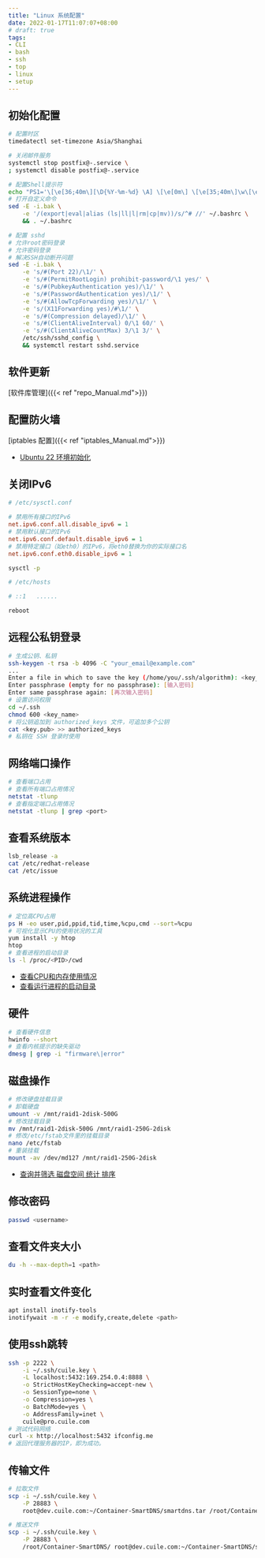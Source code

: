 ```yaml
---
title: "Linux 系统配置"
date: 2022-01-17T11:07:07+08:00
# draft: true
tags: 
- CLI
- bash
- ssh
- top
- linux
- setup
---
```


## 初始化配置
```bash
# 配置时区
timedatectl set-timezone Asia/Shanghai

# 关闭邮件服务
systemctl stop postfix@-.service \
; systemctl disable postfix@-.service

# 配置Shell提示符
echo "PS1='\[\e[36;40m\][\D{%Y-%m-%d} \A] \[\e[0m\] \[\e[35;40m\]\w\[\e[0m\]\n\[\e[33;40m\][\u@\H]\[\e[0m\] \\$ '" >> ~/.bashrc
# 打开自定义命令
sed -E -i.bak \
    -e '/(export|eval|alias (ls|ll|l|rm|cp|mv))/s/^# //' ~/.bashrc \
    && . ~/.bashrc

# 配置 sshd
# 允许root密码登录
# 允许密码登录
# 解决SSH自动断开问题
sed -E -i.bak \
    -e 's/#(Port 22)/\1/' \
    -e 's/#(PermitRootLogin) prohibit-password/\1 yes/' \
    -e 's/#(PubkeyAuthentication yes)/\1/' \
    -e 's/#(PasswordAuthentication yes)/\1/' \
    -e 's/#(AllowTcpForwarding yes)/\1/' \
    -e 's/(X11Forwarding yes)/#\1/' \
    -e 's/#(Compression delayed)/\1/' \
    -e 's/#(ClientAliveInterval) 0/\1 60/' \
    -e 's/#(ClientAliveCountMax) 3/\1 3/' \
    /etc/ssh/sshd_config \
    && systemctl restart sshd.service
```
<!-- 可直接下载初始化脚本使用
- [debian bookworm](/attachments/scripts/init_setup_debian_bookworm.sh)
- [rocky](/attachments/scripts/init_setup_rocky.sh) -->

## 软件更新
[软件库管理]({{< ref "repo_Manual.md">}})

## 配置防火墙
[iptables 配置]({{< ref "iptables_Manual.md">}})
- [Ubuntu 22 环境初始化](https://blog.hellowood.dev/posts/ubuntu-22-%E7%8E%AF%E5%A2%83%E5%88%9D%E5%A7%8B%E5%8C%96/#%E4%BF%AE%E6%94%B9-apt-%E6%BA%90)

## 关闭IPv6
```ini
# /etc/sysctl.conf

# 禁用所有接口的IPv6
net.ipv6.conf.all.disable_ipv6 = 1
# 禁用默认接口的IPv6
net.ipv6.conf.default.disable_ipv6 = 1
# 禁用特定接口（如eth0）的IPv6，将eth0替换为你的实际接口名
net.ipv6.conf.eth0.disable_ipv6 = 1
```
```bash
sysctl -p
```
```ini
# /etc/hosts

# ::1   ......
```
```bash
reboot
```

## 远程公私钥登录
```bash
# 生成公钥、私钥
ssh-keygen -t rsa -b 4096 -C "your_email@example.com"
...
Enter a file in which to save the key (/home/you/.ssh/algorithm): <key_name>
Enter passphrase (empty for no passphrase): [输入密码]
Enter same passphrase again: [再次输入密码]
# 设置访问权限
cd ~/.ssh
chmod 600 <key_name>
# 将公钥追加到 authorized_keys 文件，可追加多个公钥
cat <key.pub> >> authorized_keys
# 私钥在 SSH 登录时使用
```

## 网络端口操作
```bash
# 查看端口占用
# 查看所有端口占用情况
netstat -tlunp
# 查看指定端口占用情况
netstat -tlunp | grep <port>
```

## 查看系统版本
```bash
lsb_release -a
cat /etc/redhat-release
cat /etc/issue
```

## 系统进程操作
```bash
# 定位高CPU占用
ps H -eo user,pid,ppid,tid,time,%cpu,cmd --sort=%cpu
# 可视化显示CPU的使用状况的工具
yum install -y htop
htop
# 查看进程的启动目录
ls -l /proc/<PID>/cwd
```
- [查看CPU和内存使用情况](https://www.cnblogs.com/xd502djj/archive/2011/03/01/1968041.html)
- [查看运行进程的启动目录](https://blog.csdn.net/CHEndorid/article/details/105775330)

## 硬件
```bash
# 查看硬件信息
hwinfo --short
# 查看内核提示的缺失驱动
dmesg | grep -i "firmware\|error"  
```

## 磁盘操作
```bash
# 修改硬盘挂载目录
# 卸载硬盘
umount -v /mnt/raid1-2disk-500G
# 修改挂载目录
mv /mnt/raid1-2disk-500G /mnt/raid1-250G-2disk
# 修改/etc/fstab文件里的挂载目录
nano /etc/fstab
# 重装挂载
mount -av /dev/md127 /mnt/raid1-250G-2disk
```
- [查询并筛选 磁盘空间 统计 排序](https://blog.csdn.net/u013030100/article/details/79564378)

## 修改密码
```bash
passwd <username>
```

## 查看文件夹大小
```bash
du -h --max-depth=1 <path>
```

## 实时查看文件变化
```bash
apt install inotify-tools
inotifywait -m -r -e modify,create,delete <path>
```

## 使用ssh跳转
```bash
ssh -p 2222 \
    -i ~/.ssh/cuile.key \
    -L localhost:5432:169.254.0.4:8888 \
    -o StrictHostKeyChecking=accept-new \
    -o SessionType=none \
    -o Compression=yes \
    -o BatchMode=yes \
    -o AddressFamily=inet \
    cuile@pro.cuile.com
# 测试代码网络
curl -x http://localhost:5432 ifconfig.me
# 返回代理服务器的IP，即为成功。
```

## 传输文件
```bash
# 拉取文件
scp -i ~/.ssh/cuile.key \
    -P 28883 \
    root@dev.cuile.com:~/Container-SmartDNS/smartdns.tar /root/Container-SmartDNS/

# 推送文件
scp -i ~/.ssh/cuile.key \
    -P 28883 \
    /root/Container-SmartDNS/ root@dev.cuile.com:~/Container-SmartDNS/smartdns.tar
```